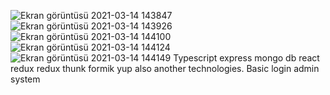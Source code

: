 ![Ekran görüntüsü 2021-03-14 143847](https://user-images.githubusercontent.com/72567167/111065487-83416900-84d3-11eb-847d-b43deb573d5a.png)
![Ekran görüntüsü 2021-03-14 143926](https://user-images.githubusercontent.com/72567167/111065499-8c323a80-84d3-11eb-8703-effdbfbb0206.png)
![Ekran görüntüsü 2021-03-14 144100](https://user-images.githubusercontent.com/72567167/111065506-8fc5c180-84d3-11eb-8a68-59eea72abc0f.png)
![Ekran görüntüsü 2021-03-14 144124](https://user-images.githubusercontent.com/72567167/111065508-948a7580-84d3-11eb-9572-c8c15f011cb4.png)
![Ekran görüntüsü 2021-03-14 144149](https://user-images.githubusercontent.com/72567167/111065510-95bba280-84d3-11eb-89dc-f417213fa685.png)
Typescript express mongo db react redux redux thunk formik yup also another technologies.
Basic login admin system
